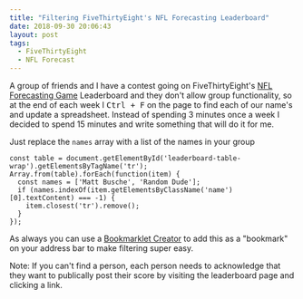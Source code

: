 ```yaml
---
title: "Filtering FiveThirtyEight's NFL Forecasting Leaderboard"
date: 2018-09-30 20:06:43
layout: post
tags:
  - FiveThirtyEight
  - NFL Forecast
---
```


A group of friends and I have a contest going on FiveThirtyEight's [NFL Forecasting Game](https://projects.fivethirtyeight.com/2018-nfl-forecasting-game/leaderboard/) Leaderboard and they don't allow group functionality, so at the end of each week I <kbd>Ctrl + F</kbd> on the page to find each of our name's and update a spreadsheet. Instead of spending 3 minutes once a week I decided to spend 15 minutes and write something that will do it for me.

Just replace the `names` array with a list of the names in your group

    const table = document.getElementById('leaderboard-table-wrap').getElementsByTagName('tr');
    Array.from(table).forEach(function(item) {
      const names = ['Matt Busche', 'Random Dude'];
      if (names.indexOf(item.getElementsByClassName('name')[0].textContent) === -1) {
        item.closest('tr').remove();
      }
    });

As always you can use a [Bookmarklet Creator](https://mrcoles.com/bookmarklet/) to add this as a "bookmark" on your address bar to make filtering super easy.

Note: If you can't find a person, each person needs to acknowledge that they want to publically post their score by visiting the leaderboard page and clicking a link.

